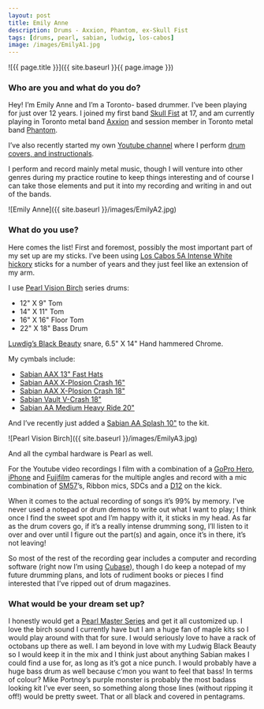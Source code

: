 ```yaml
---
layout: post
title: Emily Anne
description: Drums - Axxion, Phantom, ex-Skull Fist
tags: [drums, pearl, sabian, ludwig, los-cabos]
image: /images/EmilyA1.jpg
---
```


![{{ page.title }}]({{ site.baseurl }}{{ page.image }})

### Who are you and what do you do?

Hey! I’m Emily Anne and I’m a Toronto- based drummer. I’ve been playing for just over 12 years. I joined my first band [Skull Fist](https://www.facebook.com/skullfisted) at 17, and am currently playing in Toronto metal band [Axxion](www.facebook.com/axxioncanada) and session member in Toronto metal band [Phantom](https://www.facebook.com/X6X.PHANT0M.X6X).

I’ve also recently started my own [Youtube channel](https://www.youtube.com/channel/UCxMw4mWC_ujd9gDphTnxi2g) where I perform [drum covers, and instructionals](www.facebook.com/emilyannedrums).  

I perform and record mainly metal music, though I will venture into other genres during my practice routine to keep things interesting and of course I can take those elements and put it into my recording and writing in and out of the bands.

![Emily Anne]({{ site.baseurl }}/images/EmilyA2.jpg)

### What do you use?

Here comes the list! First and foremost, possibly the most important part of my set up are my sticks. I’ve been using [Los Cabos 5A Intense White hickory](http://loscabosdrumsticks.com/products/white-hickory/) sticks for a number of years and they just feel like an extension of my arm.

I use [Pearl Vision Birch](http://pearldrum.com/products/kits/drumsets/vision/vision-birch-vbl/) series drums:

* 12" X 9" Tom
* 14" X 11" Tom
* 16" X 16" Floor Tom
* 22" X 18" Bass Drum

[Luwdig’s Black Beauty](http://www.ludwig-drums.com/usasnares_blackbeauty.php) snare, 6.5" X 14" Hand hammered Chrome.

My cymbals include:

* [Sabian AAX 13" Fast Hats](http://www.musiciansfriend.com/drums-percussion/sabian-aax-fast-hats)
* [Sabian AAX X-Plosion Crash 16"](http://www.sabian.com/en/cymbal/21687xb-16-inch-aax-x-plosion-crash)
* [Sabian AAX X-Plosion Crash 18"](http://www.sabian.com/en/cymbal/21887xb-18-inch-aax-x-plosion-crash)
* [Sabian Vault V-Crash 18"](http://www.sabian.com/en/cymbal/v1806b-18-inch-vault-v-crash)
* [Sabian AA Medium Heavy Ride 20"](http://www.musiciansfriend.com/drums-percussion/sabian-20-aa-medium-heavy-ride-cymbal)

And I’ve recently just added a [Sabian AA Splash 10"](http://www.sabian.com/en/cymbal/21005-10-inch-aa-splash) to the kit.

![Pearl Vision Birch]({{ site.baseurl }}/images/EmilyA3.jpg)

And all the cymbal hardware is Pearl as well.

For the Youtube video recordings I film with a combination of a [GoPro Hero](https://gopro.com/), [iPhone](http://www.apple.com/uk/iphone/) and [Fujifilm](https://www.fujifilm.eu/uk) cameras for the multiple angles and record with a mic combination of [SM57](http://www.shure.co.uk/producten/microphones/sm58)’s, Ribbon mics, SDCs and a [D12](http://www.akg.com/pro/p/d12vr) on the kick.

When it comes to the actual recording of songs it’s 99% by memory. I’ve never used a notepad or drum demos to write out what I want to play; I think once I find the sweet spot and I’m happy with it, it sticks in my head. As far as the drum covers go, if it’s a really intense drumming song, I’ll listen to it over and over until I figure out the part(s) and again, once it’s in there, it’s not leaving!

So most of the rest of the recording gear includes a computer and recording software (right now I’m using [Cubase](http://www.steinberg.net/en/products/cubase/start.html)), though I do keep a notepad of my future drumming plans, and lots of rudiment books or pieces I find interested that I’ve ripped out of drum magazines.

### What would be your dream set up?

I honestly would get a [Pearl Master Series](http://pearldrum.com/products/kits/drumsets/masters-mcx/) and get it all customized up. I love the birch sound I currently have but I am a huge fan of maple kits so I would play around with that for sure. I would seriously love to have a rack of octobans up there as well. I am beyond in love with my Ludwig Black Beauty so I would keep it in the mix and I think just about anything Sabian makes I could find a use for, as long as it’s got a nice punch. I would probably have a huge bass drum as well because c’mon you want to feel that bass! In terms of colour? Mike Portnoy’s purple monster is probably the most badass looking kit I’ve ever seen, so something along those lines (without ripping it off!) would be pretty sweet. That or all black and covered in pentagrams.
